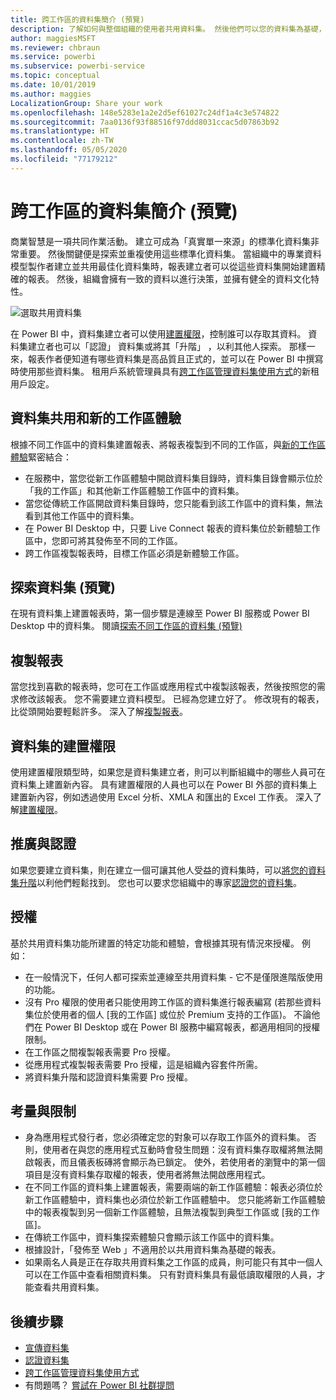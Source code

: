 ```yaml
---
title: 跨工作區的資料集簡介 (預覽)
description: 了解如何與整個組織的使用者共用資料集。 然後他們可以您的資料集為基礎，在自己的工作區中建置報表。
author: maggiesMSFT
ms.reviewer: chbraun
ms.service: powerbi
ms.subservice: powerbi-service
ms.topic: conceptual
ms.date: 10/01/2019
ms.author: maggies
LocalizationGroup: Share your work
ms.openlocfilehash: 148e5283e1a2e2d5ef61027c24df1a4c3e574822
ms.sourcegitcommit: 7aa0136f93f88516f97ddd8031ccac5d07863b92
ms.translationtype: HT
ms.contentlocale: zh-TW
ms.lasthandoff: 05/05/2020
ms.locfileid: "77179212"
---
```

# <a name="intro-to-datasets-across-workspaces-preview"></a>跨工作區的資料集簡介 (預覽)

商業智慧是一項共同作業活動。 建立可成為「真實單一來源」的標準化資料集非常重要。 然後關鍵便是探索並重複使用這些標準化資料集。 當組織中的專業資料模型製作者建立並共用最佳化資料集時，報表建立者可以從這些資料集開始建置精確的報表。 然後，組織會擁有一致的資料以進行決策，並擁有健全的資料文化特性。

![選取共用資料集](media/service-datasets-across-workspaces/power-bi-select-shared-dataset.png)

在 Power BI 中，資料集建立者可以使用[建置權限](service-datasets-build-permissions.md)，控制誰可以存取其資料。 資料集建立者也可以「認證」  資料集或將其「升階」  ，以利其他人探索。 那樣一來，報表作者便知道有哪些資料集是高品質且正式的，並可以在 Power BI 中撰寫時使用那些資料集。 租用戶系統管理員具有[跨工作區管理資料集使用方式](service-datasets-admin-across-workspaces.md)的新租用戶設定。

## <a name="dataset-sharing-and-the-new-workspace-experience"></a>資料集共用和新的工作區體驗

根據不同工作區中的資料集建置報表、將報表複製到不同的工作區，與[新的工作區體驗](service-create-the-new-workspaces.md)緊密結合：

- 在服務中，當您從新工作區體驗中開啟資料集目錄時，資料集目錄會顯示位於「我的工作區」和其他新工作區體驗工作區中的資料集。 
- 當您從傳統工作區開啟資料集目錄時，您只能看到該工作區中的資料集，無法看到其他工作區中的資料集。
- 在 Power BI Desktop 中，只要 Live Connect 報表的資料集位於新體驗工作區中，您即可將其發佈至不同的工作區。
- 跨工作區複製報表時，目標工作區必須是新體驗工作區。

## <a name="discover-datasets-preview"></a>探索資料集 (預覽)

在現有資料集上建置報表時，第一個步驟是連線至 Power BI 服務或 Power BI Desktop 中的資料集。 閱讀[探索不同工作區的資料集 (預覽)](service-datasets-discover-across-workspaces.md)

## <a name="copy-a-report"></a>複製報表

當您找到喜歡的報表時，您可在工作區或應用程式中複製該報表，然後按照您的需求修改該報表。 您不需要建立資料模型。 已經為您建立好了。 修改現有的報表，比從頭開始要輕鬆許多。 深入了解[複製報表](service-datasets-copy-reports.md)。

## <a name="build-permission-for-datasets"></a>資料集的建置權限

使用建置權限類型時，如果您是資料集建立者，則可以判斷組織中的哪些人員可在資料集上建置新內容。 具有建置權限的人員也可以在 Power BI 外部的資料集上建置新內容，例如透過使用 Excel 分析、XMLA 和匯出的 Excel 工作表。 深入了解[建置權限](service-datasets-build-permissions.md)。

## <a name="promotion-and-certification"></a>推廣與認證

如果您要建立資料集，則在建立一個可讓其他人受益的資料集時，可以[將您的資料集升階](service-datasets-promote.md)以利他們輕鬆找到。 您也可以要求您組織中的專家[認證您的資料集](service-datasets-certify.md)。

## <a name="licensing"></a>授權

基於共用資料集功能所建置的特定功能和體驗，會根據其現有情況來授權。 例如：

- 在一般情況下，任何人都可探索並連線至共用資料集 - 它不是僅限進階版使用的功能。
- 沒有 Pro 權限的使用者只能使用跨工作區的資料集進行報表編寫 (若那些資料集位於使用者的個人 [我的工作區] 或位於 Premium 支持的工作區)。 不論他們在 Power BI Desktop 或在 Power BI 服務中編寫報表，都適用相同的授權限制。
- 在工作區之間複製報表需要 Pro 授權。
- 從應用程式複製報表需要 Pro 授權，這是組織內容套件所需。
- 將資料集升階和認證資料集需要 Pro 授權。

## <a name="considerations-and-limitations"></a>考量與限制

- 身為應用程式發行者，您必須確定您的對象可以存取工作區外的資料集。 否則，使用者在與您的應用程式互動時會發生問題：沒有資料集存取權將無法開啟報表，而且儀表板磚將會顯示為已鎖定。 使外，若使用者的瀏覽中的第一個項目是沒有資料集存取權的報表，使用者將無法開啟應用程式。
- 在不同工作區的資料集上建置報表，需要兩端的新工作區體驗：報表必須位於新工作區體驗中，資料集也必須位於新工作區體驗中。 您只能將新工作區體驗中的報表複製到另一個新工作區體驗，且無法複製到典型工作區或 [我的工作區]。 
- 在傳統工作區中，資料集探索體驗只會顯示該工作區中的資料集。
- 根據設計，「發佈至 Web 」不適用於以共用資料集為基礎的報表。
- 如果兩名人員是正在存取共用資料集之工作區的成員，則可能只有其中一個人可以在工作區中查看相關資料集。 只有對資料集具有最低讀取權限的人員，才能查看共用資料集。 

## <a name="next-steps"></a>後續步驟

- [宣傳資料集](service-datasets-promote.md)
- [認證資料集](service-datasets-certify.md)
- [跨工作區管理資料集使用方式](service-datasets-admin-across-workspaces.md)
- 有問題嗎？ [嘗試在 Power BI 社群提問](https://community.powerbi.com/)
